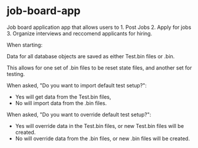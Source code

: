 # job-board-app

Job board application app that allows users to 1. Post Jobs 2. Apply for jobs 3. Organize interviews and reccomend applicants for hiring.

When starting: 

Data for all database objects are saved as either Test<ObjectTypes>.bin files or <ObjectTypes>.bin.

This allows for one set of .bin files to be reset state files, and another set for testing.

When asked, "Do you want to import default test setup?":
- Yes will get data from the Test<ObjectTypes>.bin files,
- No will import data from the <ObjectTypes>.bin files.

When asked, "Do you want to override default test setup?":
- Yes will override data in the Test<ObjectTypes>.bin files, or new Test<ObjectTypes>.bin files will be created.
- No will override data from the <ObjecTypes>.bin files, or new <ObjectTypes>.bin files will be created.


